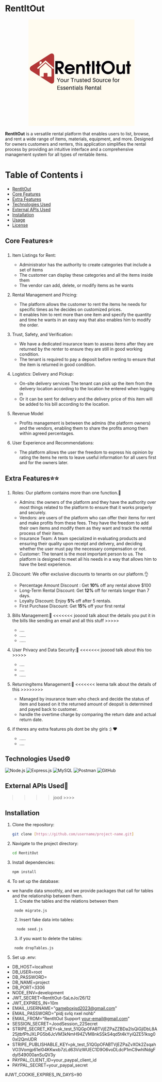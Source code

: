 # RentItOut

<p align="center">
  <img src="images/logoBackground.png" alt="RentItOut Logo"  height="350" width="350"/>
</p>

**RentItOut** is a versatile rental platform that enables users to list, browse, and rent a wide range of items, materials, equipment, and more. Designed for owners customers and renters, this application simplifies the rental process by providing an intuitive interface and a comprehensive management system for all types of rentable items.

# Table of Contents ℹ️

- [RentItOut](#rentitout)
- [Core Features](#core-features)
- [Extra Features](#extra-features) 
- [Technologies Used](#technologies-used)
- [External APIs Used](#external_apis_used)
- [Installation](#installation)
- [Usage](#usage)
- [License](#license)
  

## Core Features⭐
1. Item Listings for Rent:
   - Administrator has the authority to create categories that include a set of items
   - The customer can display these categories and all the items inside them
   - The vendor can add, delete, or modify items as he wants

2. Rental Management and Pricing:
   - The platform allows the customer to rent the items he needs for specific times as he decides on customized prices.
   - It enables him to rent more than one item and specify the quantity and time he wants in an easy way that also enables him to modify the order.
     
3. Trust, Safety, and Verification:
   - We have a dedicated insurance team to assess items after they are returned by the renter to ensure they are still in good working condition.
   - The tenant is required to pay a deposit before renting to ensure that the item is returned in good condition.
     
4. Logistics: Delivery and Pickup:
   - On-site delivery services The tenant can pick up the item from the delivery location according to the location he entered when logging in
   - Or it can be sent for delivery and the delivery price of this item will be added to his bill according to the location.
     
5. Revenue Model 
   - Profits management is between the admins (the platform owners) and the vendors, enabling them to share the profits among them within agreed percentages.
  
     
5. User Experience and Recommendations:
   - The platform allows the user the freedom to express his opinion by rating the items he rents to leave useful information for all users first and for the owners later.


## Extra Features⭐⭐
1. Roles: Our platform contains more than one function.🙌
   
   - Admins: the owners of the platform and they have the authority over most things related to the platform to ensure that it works properly and securely.
   - Vendors: are users of the platform who can offer their items for rent and make profits from these fees. They have the freedom to add their own items and modify them as they want and track the rental process of their items.
   - Insurance Team: A team specialized in evaluating products and ensuring their quality upon receipt and delivery, and deciding whether the user must pay the necessary compensation or not.
   - Customer: The tenant is the most important person to us. The platform is designed to meet all his needs in a way that allows him to have the best experience.
     
 2. Discount: We offer exclusive discounts to tenants on our platform.👌
     - Percentage Amount Discount : Get <b>10%</b> off any rental above $100
     - Long-Term Rental Discount: Get <b>12%</b> off for rentals longer than 7 days.
     - Loyalty Discount: Enjoy <b>5%</b> off after 5 rentals.
     - First Purchase Discount: Get <b>15%</b> off your first rental

 3. Bills Management:💸   <<<<<<< jooood talk about the details you put it in the bills like sending an email  and all this stuff >>>>>
     - ....
     - .....
     - .....

 4. User Privacy and Data Security:🪪 <<<<<<< jooood talk about this too >>>>>
    - ....
    - ....
    - .....

 5. ReturningItems Management:📌 <<<<<<< leema talk about the details of this >>>>>>>>
    - Managed by insurance team who check and decide the status of item and based on it the returned amount of deopsit is determined and payed back to customer.
    - handle the overtime charge by comparing the return date and actual return date.

  6. if theres any extra features pls dont be shy girls :) ❤️
     - .....
     - ....
       


## Technologies Used⚙

![Node.js](https://img.shields.io/badge/Node.js-339933?style=for-the-badge&logo=nodedotjs&logoColor=white)
![Express.js](https://img.shields.io/badge/Express.js-000000?style=for-the-badge&logo=express&logoColor=white)
![MySQL](https://img.shields.io/badge/MySQL-4479A1?style=for-the-badge&logo=mysql&logoColor=white)
![Postman](https://img.shields.io/badge/Postman-FF6C37?style=for-the-badge&logo=postman&logoColor=white)
![GitHub](https://img.shields.io/badge/GitHub-181717?style=for-the-badge&logo=github&logoColor=white)

## External APIs Used📌
>>>> jood >>>>

## Installation

1. Clone the repository:
   ```bash
   git clone [https://github.com/username/project-name.git]
   ```
2. Navigate to the project directory:
   ```bash
   cd RentitOut
   ```
3. Install dependencies:
   ```bash
   npm install
   ```
4. To set up the database:
- we handle data smoothly, and we provide packages that call for tables and the relationship between them.
  1. Create the tables and the relations between them
   ```bash
    node migrate.js
   ```
  2. Insert fake data into tables:
   ```bash
     node seed.js
   ```
  3. if you want to delete the tables:
   ```bash
    node dropTables.js 
   ```
5. Set up .env:
  - DB_HOST=localhost         
  - DB_USER=root               
  - DB_PASSWORD=      
  - DB_NAME=project       
  - DB_PORT=3306
  - NODE_ENV=development
  - JWT_SECRET=RentItOut-SaLeJo/26/12
  - JWT_EXPIRES_IN=10m
  - EMAIL_USERNAME="gameboxjsd2023@gmail.com"
  - EMAIL_PASSWORD="pidj svlq nxel nohb"
  - EMAIL_FROM="RentItOut Support <your-email@gmail.com>"
  - SESSION_SECRET=JoodSession_22Secret
  - STRIPE_SECRET_KEY=sk_test_51QGpOFABTVjEZPaZZBDa2IsQiGjlDbL8A25jtbfPhJXLPG5b6JcVM3kNmH94ZVM8nkSSkS4qd5t4kYyiQZE51ksg00xl2QmUDR
  - STRIPE_PUBLISHABLE_KEY=pk_test_51QGpOFABTVjEZPaZvXOk2ZsqahVO3Vomjp61el04KKwxb7zLd63VizWUEC1D9O6voDLdcP1mC9whINdgFdyl549000anSuQV3y
  - PAYPAL_CLIENT_ID=your_paypal_client_id
  - PAYPAL_SECRET=your_paypal_secret

#JWT_COOKIE_EXPIRES_IN_DAYS=90
